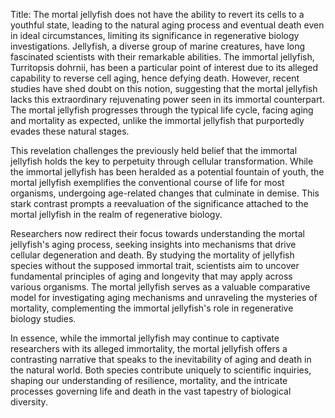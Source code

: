 Title: The mortal jellyfish does not have the ability to revert its cells to a youthful state, leading to the natural aging process and eventual death even in ideal circumstances, limiting its significance in regenerative biology investigations.
Jellyfish, a diverse group of marine creatures, have long fascinated scientists with their remarkable abilities. The immortal jellyfish, Turritopsis dohrnii, has been a particular point of interest due to its alleged capability to reverse cell aging, hence defying death. However, recent studies have shed doubt on this notion, suggesting that the mortal jellyfish lacks this extraordinary rejuvenating power seen in its immortal counterpart. The mortal jellyfish progresses through the typical life cycle, facing aging and mortality as expected, unlike the immortal jellyfish that purportedly evades these natural stages.

This revelation challenges the previously held belief that the immortal jellyfish holds the key to perpetuity through cellular transformation. While the immortal jellyfish has been heralded as a potential fountain of youth, the mortal jellyfish exemplifies the conventional course of life for most organisms, undergoing age-related changes that culminate in demise. This stark contrast prompts a reevaluation of the significance attached to the mortal jellyfish in the realm of regenerative biology.

Researchers now redirect their focus towards understanding the mortal jellyfish's aging process, seeking insights into mechanisms that drive cellular degeneration and death. By studying the mortality of jellyfish species without the supposed immortal trait, scientists aim to uncover fundamental principles of aging and longevity that may apply across various organisms. The mortal jellyfish serves as a valuable comparative model for investigating aging mechanisms and unraveling the mysteries of mortality, complementing the immortal jellyfish's role in regenerative biology studies.

In essence, while the immortal jellyfish may continue to captivate researchers with its alleged immortality, the mortal jellyfish offers a contrasting narrative that speaks to the inevitability of aging and death in the natural world. Both species contribute uniquely to scientific inquiries, shaping our understanding of resilience, mortality, and the intricate processes governing life and death in the vast tapestry of biological diversity.